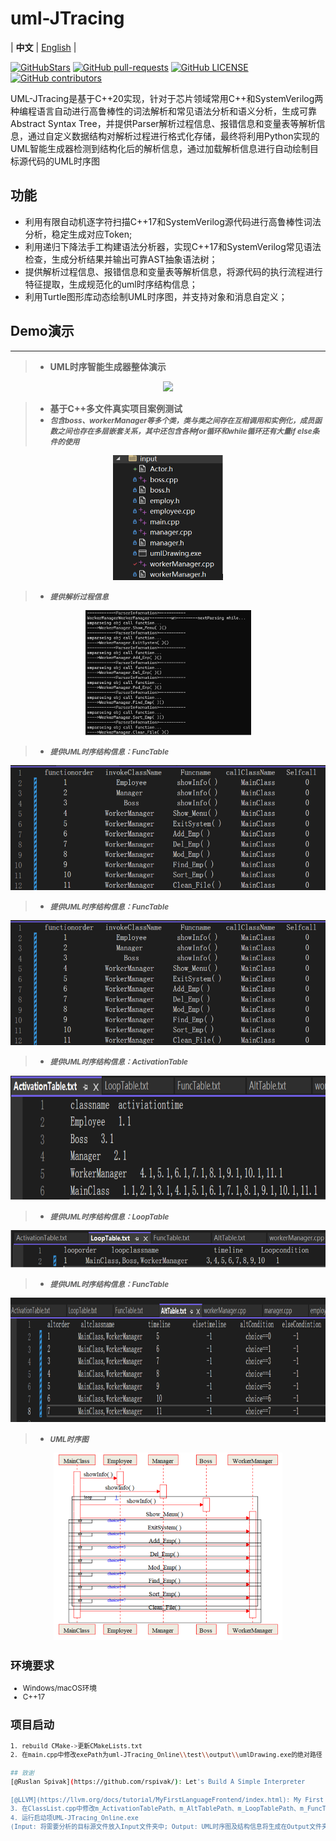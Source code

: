 # uml-JTracing

| **中文** | [English](readme_en.md) |

[![GitHubStars](https://img.shields.io/github/stars/AllwenWeill/uml-JTracing_Online?logo=GitHub)](https://github.com/AllwenWeill/uml-JTracing_Online/stargazers)
[![GitHub pull-requests](https://img.shields.io/github/issues-pr/AllwenWeill/uml-JTracing_Online.svg)](https://github.com/AllwenWeill/uml-JTracing_Online/pulls)
[![GitHub LICENSE](https://img.shields.io/github/license/AllwenWeill/uml-JTracing_Online.svg)](https://github.com/AllwenWeill/uml-JTracing_Online/blob/master/LICENSE)
[![GitHub contributors](https://img.shields.io/github/contributors/AllwenWeill/uml-JTracing_Online.svg)](https://github.com/AllwenWeill/uml-JTracing_Onlinee/graphs/contributors)

UML-JTracing是基于C++20实现，针对于芯片领域常用C++和SystemVerilog两种编程语言自动进行高鲁棒性的词法解析和常见语法分析和语义分析，生成可靠Abstract Syntax Tree，并提供Parser解析过程信息、报错信息和变量表等解析信息，通过自定义数据结构对解析过程进行格式化存储，最终将利用Python实现的UML智能生成器检测到结构化后的解析信息，通过加载解析信息进行自动绘制目标源代码的UML时序图

## 功能
* 利用有限自动机逐字符扫描C++17和SystemVerilog源代码进行高鲁棒性词法分析，稳定生成对应Token;
* 利用递归下降法手工构建语法分析器，实现C++17和SystemVerilog常见语法检查，生成分析结果并输出可靠AST抽象语法树；
* 提供解析过程信息、报错信息和变量表等解析信息，将源代码的执行流程进行特征提取，生成规范化的uml时序结构信息；
* 利用Turtle图形库动态绘制UML时序图，并支持对象和消息自定义；

## Demo演示
----------
> * __UML时序智能生成器整体演示__
<div align=center><img src="https://github.com/AllwenWeill/IMG/blob/main/github_func_demo.gif" height="429"/> </div>

> * __基于C++多文件真实项目案例测试__
> * *__<small>包含boss、workerManager等多个类，类与类之间存在互相调用和实例化，成员函数之间也存在多层嵌套关系，其中还包含各种for循环和while循环还有大量if else条件的使用</small>__*
<div align=center><img src="https://github.com/AllwenWeill/IMG/blob/main/test_files.png" height="200"/> </div>

> * *__<small>提供解析过程信息</small>__*
<div align=center><img src="https://github.com/AllwenWeill/IMG/blob/main/parsing_info.png" height="200"/> </div>

> * *__<small>提供UML时序结构信息：FuncTable</small>__*
<div align=center><img src="https://github.com/AllwenWeill/IMG/blob/main/funcTable.png" height="200"/> </div>

> * *__<small>提供UML时序结构信息：FuncTable</small>__*
<div align=center><img src="https://github.com/AllwenWeill/IMG/blob/main/funcTable.png" height="200"/> </div>

> * *__<small>提供UML时序结构信息：ActivationTable</small>__*
<div align=center><img src="https://github.com/AllwenWeill/IMG/blob/main/ActivationTable.png" height="200"/> </div>

> * *__<small>提供UML时序结构信息：LoopTable</small>__*
<div align=center><img src="https://github.com/AllwenWeill/IMG/blob/main/LoopTable.png" height="60"/> </div>

> * *__<small>提供UML时序结构信息：FuncTable</small>__*
<div align=center><img src="https://github.com/AllwenWeill/IMG/blob/main/AltTable.png" height="200"/> </div>

> * *__<small>UML时序图__*
<div align=center><img src="https://github.com/AllwenWeill/IMG/blob/main/UML.png" height="300"/> </div>

## 环境要求
* Windows/macOS环境
* C++17

## 项目启动
```bash
1. rebuild CMake->更新CMakeLists.txt
2. 在main.cpp中修改exePath为uml-JTracing_Online\\test\\output\\umlDrawing.exe的绝对路径

## 致谢
[@Ruslan Spivak](https://github.com/rspivak/): Let's Build A Simple Interpreter

[@LLVM](https://llvm.org/docs/tutorial/MyFirstLanguageFrontend/index.html): My First Language Frontend with LLVM Tutorial
3. 在ClassList.cpp中修改m_ActivationTablePath、m_AltTablePath、m_LoopTablePath、m_FuncTablePath为uml-JTracing_Online\\test\\output\\对应.txt文件的绝对路径
4. 运行启动项UML-JTracing_Online.exe
(Input: 将需要分析的目标源文件放入Input文件夹中; Output: UML时序图及结构信息将生成在Output文件夹中.)
```
